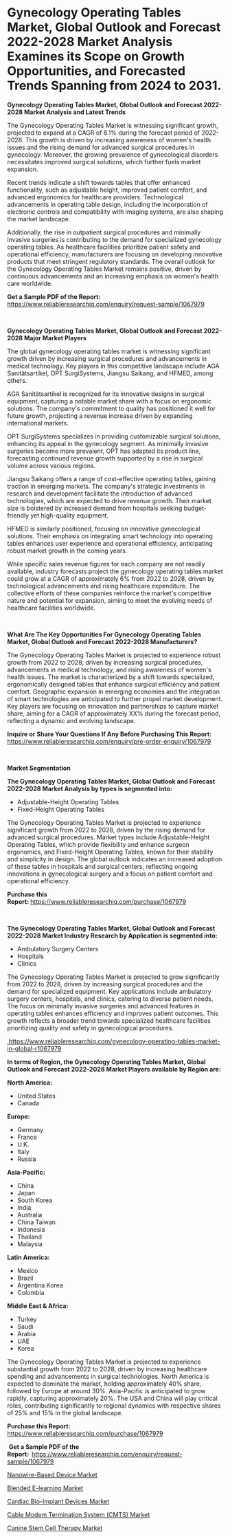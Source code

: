 <p><h1>Gynecology Operating Tables Market, Global Outlook and Forecast 2022-2028 Market Analysis Examines its Scope on Growth Opportunities, and Forecasted Trends Spanning from 2024 to 2031.</h1></p><p><strong>Gynecology Operating Tables Market, Global Outlook and Forecast 2022-2028 Market Analysis and Latest Trends</strong></p>
<p><p>The Gynecology Operating Tables Market is witnessing significant growth, projected to expand at a CAGR of 8.1% during the forecast period of 2022-2028. This growth is driven by increasing awareness of women's health issues and the rising demand for advanced surgical procedures in gynecology. Moreover, the growing prevalence of gynecological disorders necessitates improved surgical solutions, which further fuels market expansion. </p><p>Recent trends indicate a shift towards tables that offer enhanced functionality, such as adjustable height, improved patient comfort, and advanced ergonomics for healthcare providers. Technological advancements in operating table design, including the incorporation of electronic controls and compatibility with imaging systems, are also shaping the market landscape. </p><p>Additionally, the rise in outpatient surgical procedures and minimally invasive surgeries is contributing to the demand for specialized gynecology operating tables. As healthcare facilities prioritize patient safety and operational efficiency, manufacturers are focusing on developing innovative products that meet stringent regulatory standards. The overall outlook for the Gynecology Operating Tables Market remains positive, driven by continuous advancements and an increasing emphasis on women's health care worldwide.</p></p>
<p><strong>Get a Sample PDF of the Report:&nbsp;</strong> <a href="https://www.reliableresearchiq.com/enquiry/request-sample/1067979?utm_campaign=1106&utm_medium=2&utm_source=Github&utm_content=ia&utm_term=11102024&utm_id=gynecology-operating-tables-market-global-outlook-and-forecast-2022-2028">https://www.reliableresearchiq.com/enquiry/request-sample/1067979</a></p>
<p>&nbsp;</p>
<p><strong>Gynecology Operating Tables Market, Global Outlook and Forecast 2022-2028 Major Market Players</strong></p>
<p><p>The global gynecology operating tables market is witnessing significant growth driven by increasing surgical procedures and advancements in medical technology. Key players in this competitive landscape include AGA Sanitätsartikel, OPT SurgiSystems, Jiangsu Saikang, and HFMED, among others.</p><p>AGA Sanitätsartikel is recognized for its innovative designs in surgical equipment, capturing a notable market share with a focus on ergonomic solutions. The company's commitment to quality has positioned it well for future growth, projecting a revenue increase driven by expanding international markets.</p><p>OPT SurgiSystems specializes in providing customizable surgical solutions, enhancing its appeal in the gynecology segment. As minimally invasive surgeries become more prevalent, OPT has adapted its product line, forecasting continued revenue growth supported by a rise in surgical volume across various regions.</p><p>Jiangsu Saikang offers a range of cost-effective operating tables, gaining traction in emerging markets. The company's strategic investments in research and development facilitate the introduction of advanced technologies, which are expected to drive revenue growth. Their market size is bolstered by increased demand from hospitals seeking budget-friendly yet high-quality equipment.</p><p>HFMED is similarly positioned, focusing on innovative gynecological solutions. Their emphasis on integrating smart technology into operating tables enhances user experience and operational efficiency, anticipating robust market growth in the coming years.</p><p>While specific sales revenue figures for each company are not readily available, industry forecasts project the gynecology operating tables market could grow at a CAGR of approximately 6% from 2022 to 2028, driven by technological advancements and rising healthcare expenditure. The collective efforts of these companies reinforce the market's competitive nature and potential for expansion, aiming to meet the evolving needs of healthcare facilities worldwide.</p></p>
<p>&nbsp;</p>
<p><strong>What Are The Key Opportunities For Gynecology Operating Tables Market, Global Outlook and Forecast 2022-2028 Manufacturers?</strong></p>
<p><p>The Gynecology Operating Tables Market is projected to experience robust growth from 2022 to 2028, driven by increasing surgical procedures, advancements in medical technology, and rising awareness of women's health issues. The market is characterized by a shift towards specialized, ergonomically designed tables that enhance surgical efficiency and patient comfort. Geographic expansion in emerging economies and the integration of smart technologies are anticipated to further propel market development. Key players are focusing on innovation and partnerships to capture market share, aiming for a CAGR of approximately XX% during the forecast period, reflecting a dynamic and evolving landscape.</p></p>
<p><strong>Inquire or Share Your Questions If Any Before Purchasing This Report:</strong> <a href="https://www.reliableresearchiq.com/enquiry/pre-order-enquiry/1067979?utm_campaign=1106&utm_medium=2&utm_source=Github&utm_content=ia&utm_term=11102024&utm_id=gynecology-operating-tables-market-global-outlook-and-forecast-2022-2028">https://www.reliableresearchiq.com/enquiry/pre-order-enquiry/1067979</a></p>
<p>&nbsp;</p>
<p><strong>Market Segmentation</strong></p>
<p><strong>The Gynecology Operating Tables Market, Global Outlook and Forecast 2022-2028 Market Analysis by types is segmented into:</strong></p>
<p><ul><li>Adjustable-Height Operating Tables</li><li>Fixed-Height Operating Tables</li></ul></p>
<p><p>The Gynecology Operating Tables Market is projected to experience significant growth from 2022 to 2028, driven by the rising demand for advanced surgical procedures. Market types include Adjustable-Height Operating Tables, which provide flexibility and enhance surgeon ergonomics, and Fixed-Height Operating Tables, known for their stability and simplicity in design. The global outlook indicates an increased adoption of these tables in hospitals and surgical centers, reflecting ongoing innovations in gynecological surgery and a focus on patient comfort and operational efficiency.</p></p>
<p><strong>Purchase this Report:&nbsp;</strong><a href="https://www.reliableresearchiq.com/purchase/1067979?utm_campaign=1106&utm_medium=2&utm_source=Github&utm_content=ia&utm_term=11102024&utm_id=gynecology-operating-tables-market-global-outlook-and-forecast-2022-2028">https://www.reliableresearchiq.com/purchase/1067979</a></p>
<p>&nbsp;</p>
<p><strong>The Gynecology Operating Tables Market, Global Outlook and Forecast 2022-2028 Market Industry Research by Application is segmented into:</strong></p>
<p><ul><li>Ambulatory Surgery Centers</li><li>Hospitals</li><li>Clinics</li></ul></p>
<p><p>The Gynecology Operating Tables Market is projected to grow significantly from 2022 to 2028, driven by increasing surgical procedures and the demand for specialized equipment. Key applications include ambulatory surgery centers, hospitals, and clinics, catering to diverse patient needs. The focus on minimally invasive surgeries and advanced features in operating tables enhances efficiency and improves patient outcomes. This growth reflects a broader trend towards specialized healthcare facilities prioritizing quality and safety in gynecological procedures.</p></p>
<p><a href="https://www.reliableresearchiq.com/gynecology-operating-tables-market-in-global-r1067979?utm_campaign=1106&utm_medium=2&utm_source=Github&utm_content=ia&utm_term=11102024&utm_id=gynecology-operating-tables-market-global-outlook-and-forecast-2022-2028">&nbsp;https://www.reliableresearchiq.com/gynecology-operating-tables-market-in-global-r1067979</a></p>
<p><strong>In terms of Region, the Gynecology Operating Tables Market, Global Outlook and Forecast 2022-2028 Market Players available by Region are:</strong></p>
<p>
    <p> <strong> North America: </strong>
        <ul>
            <li>United States</li>
            <li>Canada</li>
        </ul>
        </p> 
    <p> <strong> Europe: </strong>
        <ul>
            <li>Germany</li>
            <li>France</li>
            <li>U.K.</li>
            <li>Italy</li>
            <li>Russia</li>
        </ul>
        </p> 
    <p> <strong> Asia-Pacific: </strong>
        <ul>
            <li>China</li>
            <li>Japan</li>
            <li>South Korea</li>
            <li>India</li>
            <li>Australia</li>
            <li>China Taiwan</li>
            <li>Indonesia</li>
            <li>Thailand</li>
            <li>Malaysia</li>
        </ul>
        </p> 
    <p> <strong> Latin America: </strong>
        <ul>
            <li>Mexico</li>
            <li>Brazil</li>
            <li>Argentina Korea</li>
            <li>Colombia</li>
        </ul>
        </p> 
    <p> <strong> Middle East & Africa: </strong>
        <ul>
            <li>Turkey</li>
            <li>Saudi</li>
            <li>Arabia</li>
            <li>UAE</li>
            <li>Korea</li>
        </ul>
    </p>
    </p>
<p><p>The Gynecology Operating Tables Market is projected to experience substantial growth from 2022 to 2028, driven by increasing healthcare spending and advancements in surgical technologies. North America is expected to dominate the market, holding approximately 40% share, followed by Europe at around 30%. Asia-Pacific is anticipated to grow rapidly, capturing approximately 20%. The USA and China will play critical roles, contributing significantly to regional dynamics with respective shares of 25% and 15% in the global landscape.</p></p>
<p><strong>Purchase this Report: </strong><a href="https://www.reliableresearchiq.com/purchase/1067979?utm_campaign=1106&utm_medium=2&utm_source=Github&utm_content=ia&utm_term=11102024&utm_id=gynecology-operating-tables-market-global-outlook-and-forecast-2022-2028">https://www.reliableresearchiq.com/purchase/1067979</a></p>
<p>&nbsp;<strong>Get a Sample PDF of the Report:&nbsp;&nbsp;</strong><a href="https://www.reliableresearchiq.com/enquiry/request-sample/1067979?utm_campaign=1106&utm_medium=2&utm_source=Github&utm_content=ia&utm_term=11102024&utm_id=gynecology-operating-tables-market-global-outlook-and-forecast-2022-2028">https://www.reliableresearchiq.com/enquiry/request-sample/1067979</a></p>
<p><strong></strong></p>
<p><p><a href="https://www.linkedin.com/pulse/analyzing-nanowire-based-device-market-dynamics-growth-drivers-ww6ic?utm_campaign=1106&utm_medium=2&utm_source=Github&utm_content=ia&utm_term=11102024&utm_id=gynecology-operating-tables-market-global-outlook-and-forecast-2022-2028">Nanowire-Based Device Market</a></p><p><a href="https://issuu.com/reportprime-2/docs/blended-e-learning-market-size-2030_32b31f8a1d19ab?utm_campaign=1106&utm_medium=2&utm_source=Github&utm_content=ia&utm_term=11102024&utm_id=gynecology-operating-tables-market-global-outlook-and-forecast-2022-2028">Blended E-learning Market</a></p><p><a href="https://www.linkedin.com/pulse/booming-cardiac-bio-implant-devices-market-sector-analysis-j1cyf?utm_campaign=1106&utm_medium=2&utm_source=Github&utm_content=ia&utm_term=11102024&utm_id=gynecology-operating-tables-market-global-outlook-and-forecast-2022-2028">Cardiac Bio-Implant Devices Market</a></p><p><a href="https://issuu.com/reportprime-2/docs/cable-modem-termination-system-cmts_490b7a3da5f81d?utm_campaign=1106&utm_medium=2&utm_source=Github&utm_content=ia&utm_term=11102024&utm_id=gynecology-operating-tables-market-global-outlook-and-forecast-2022-2028">Cable Modem Termination System (CMTS) Market</a></p><p><a href="https://www.linkedin.com/pulse/how-regional-global-trends-shaping-canine-stem-cell-therapy-kbjkf?utm_campaign=1106&utm_medium=2&utm_source=Github&utm_content=ia&utm_term=11102024&utm_id=gynecology-operating-tables-market-global-outlook-and-forecast-2022-2028">Canine Stem Cell Therapy Market</a></p></p>